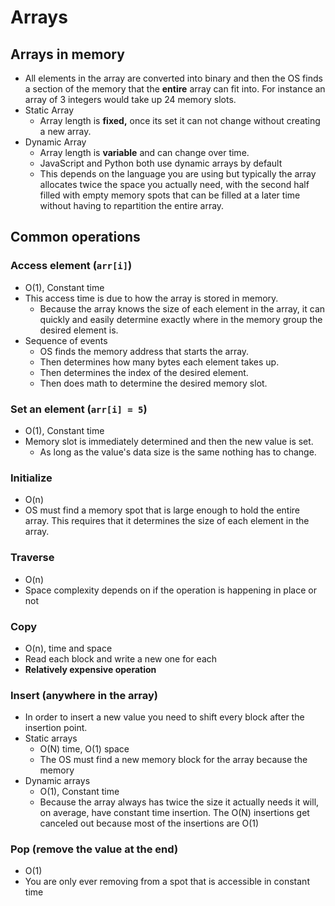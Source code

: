 # Arrays
## Arrays in memory
- All elements in the array are converted into binary and then the OS finds a section of the memory that the **entire** array can fit into. For instance an array of 3 integers would take up 24 memory slots.
- Static Array
  - Array length is **fixed,** once its set it can not change without creating a new array.
- Dynamic Array
  - Array length is **variable** and can change over time.
  - JavaScript and Python both use dynamic arrays by default
  - This depends on the language you are using but typically the array allocates twice the space you actually need, with the second half filled with empty memory spots that can be filled at a later time without having to repartition the entire array.
## Common operations
### Access element (`arr[i]`)
  - O(1), Constant time
  - This access time is due to how the array is stored in memory.
	- Because the array knows the size of each element in the array, it can quickly and easily determine exactly where in the memory group the desired element is.
  - Sequence of events
	- OS finds the memory address that starts the array.
	- Then determines how many bytes each element takes up.
	- Then determines the index of the desired element.
	- Then does math to determine the desired memory slot.
### Set an element (`arr[i] = 5`)
  - O(1), Constant time
  - Memory slot is immediately determined and then the new value is set.
	- As long as the value's data size is the same nothing has to change.
### Initialize
  - O(n)
  - OS must find a memory spot that is large enough to hold the entire array. This requires that it determines the size of each element in the array.
### Traverse
  - O(n)
  - Space complexity depends on if the operation is happening in place or not
### Copy
  - O(n), time and space
  - Read each block and write a new one for each
  - **Relatively expensive operation**
### Insert (anywhere in the array)
  - In order to insert a new value you need to shift every block after the insertion point.
  - Static arrays
	- O(N) time, O(1) space
	- The OS must find a new memory block for the array because the memory
  - Dynamic arrays
	- O(1), Constant time
	- Because the array always has twice the size it actually needs it will, on average, have constant time insertion. The O(N) insertions get canceled out because most of the insertions are O(1)
### Pop (remove the value at the end)
  - O(1)
  - You are only ever removing from a spot that is accessible in constant time

